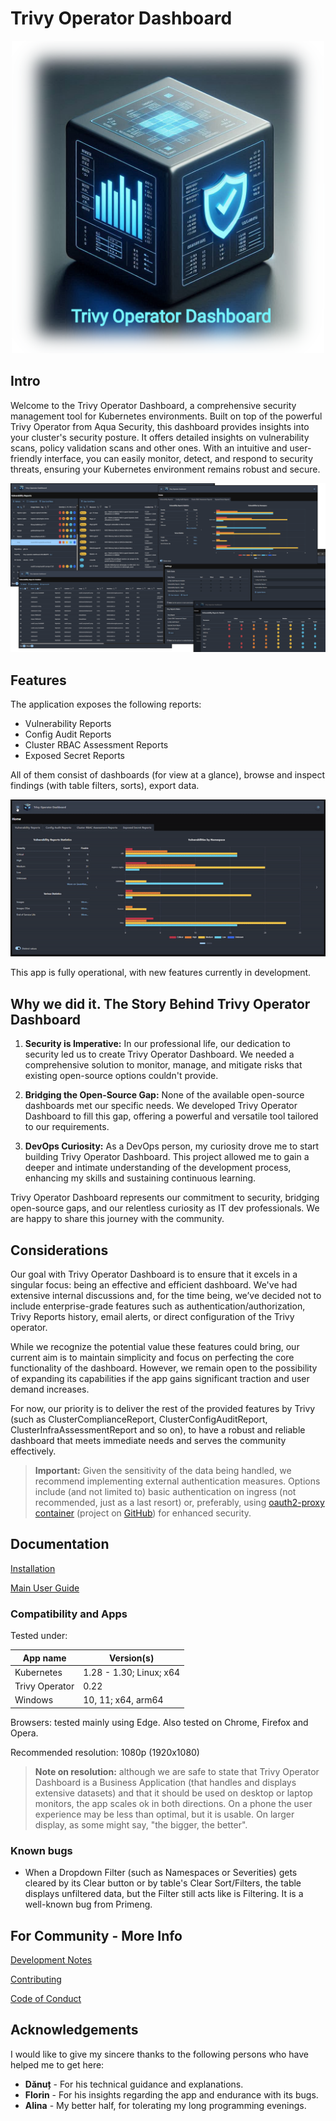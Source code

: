# Trivy Operator Dashboard

<div align="center">
  <img src="docs/imgs/logo.blurred.png" width="500">
</div>

## Intro

Welcome to the Trivy Operator Dashboard, a comprehensive security management tool for Kubernetes environments. Built on top of the powerful Trivy Operator from Aqua Security, this dashboard provides insights into your cluster's security posture. It offers detailed insights on vulnerability scans, policy validation scans and other ones. With an intuitive and user-friendly interface, you can easily monitor, detect, and respond to security threats, ensuring your Kubernetes environment remains robust and secure.

![](docs/imgs/combo.png)

## Features

The application exposes the following reports:
- Vulnerability Reports
- Config Audit Reports
- Cluster RBAC Assessment Reports
- Exposed Secret Reports

All of them consist of dashboards (for view at a glance), browse and inspect findings (with table filters, sorts), export data.

![](docs/imgs/app.gif)

This app is fully operational, with new features currently in development.

## Why we did it. The Story Behind Trivy Operator Dashboard

1. **Security is Imperative:** In our professional life, our dedication to security led us to create Trivy Operator Dashboard. We needed a comprehensive solution to monitor, manage, and mitigate risks that existing open-source options couldn't provide.

2. **Bridging the Open-Source Gap:** None of the available open-source dashboards met our specific needs. We developed Trivy Operator Dashboard to fill this gap, offering a powerful and versatile tool tailored to our requirements.

3. **DevOps Curiosity:** As a DevOps person, my curiosity drove me to start building Trivy Operator Dashboard. This project allowed me to gain a deeper and intimate understanding of the development process, enhancing my skills and sustaining continuous learning.

Trivy Operator Dashboard represents our commitment to security, bridging open-source gaps, and our relentless curiosity as IT dev professionals. We are happy to share this journey with the community.

## Considerations

Our goal with Trivy Operator Dashboard is to ensure that it excels in a singular focus: being an effective and efficient dashboard. We've had extensive internal discussions and, for the time being, we’ve decided not to include enterprise-grade features such as authentication/authorization, Trivy Reports history, email alerts, or direct configuration of the Trivy operator.

While we recognize the potential value these features could bring, our current aim is to maintain simplicity and focus on perfecting the core functionality of the dashboard. However, we remain open to the possibility of expanding its capabilities if the app gains significant traction and user demand increases.

For now, our priority is to deliver the rest of the provided features by Trivy (such as ClusterComplianceReport, ClusterConfigAuditReport, ClusterInfraAssessmentReport and so on), to have a robust and reliable dashboard that meets immediate needs and serves the community effectively.

> **Important:** Given the sensitivity of the data being handled, we recommend implementing external authentication measures. Options include (and not limited to) basic authentication on ingress (not recommended, just as a last resort) or, preferably, using [oauth2-proxy container](https://quay.io/repository/oauth2-proxy/oauth2-proxy) (project on [GitHub](https://github.com/oauth2-proxy/oauth2-proxy)) for enhanced security.

## Documentation

[Installation](docs/install-doc.md)

[Main User Guide](docs/main-doc.md)

### Compatibility and Apps

Tested under:

| App name       | Version(s)              |
|----------------|-------------------------|
| Kubernetes     | 1.28 - 1.30; Linux; x64 |
| Trivy Operator | 0.22                    |
| Windows        | 10, 11; x64, arm64      |

Browsers: tested mainly using Edge. Also tested on Chrome, Firefox and Opera.

Recommended resolution: 1080p (1920x1080)
> **Note on resolution:** although we are safe to state that Trivy Operator Dashboard is a Business Application (that handles and displays extensive datasets) and that it should be used on desktop or laptop monitors, the app scales ok in both directions. On a phone the user experience may be less than optimal, but it is usable. On larger display, as some might say, "the bigger, the better".

### Known bugs
- When a Dropdown Filter (such as Namespaces or Severities) gets cleared by its Clear button or by table's Clear Sort/Filters, the table displays unfiltered data, but the Filter still acts like is Filtering. It is a well-known bug from Primeng.

## For Community - More Info

[Development Notes](DEV_NOTES.md)

[Contributing](CONTRIBUTING.md)

[Code of Conduct](CODE_OF_CONDUCT.md)

## Acknowledgements

I would like to give my sincere thanks to the following persons who have helped me to get here:
 - **Dănuț** - For his technical guidance and explanations. 
 - **Florin** - For his insights regarding the app and endurance with its bugs.
 - **Alina** - My better half, for tolerating my long programming evenings.
